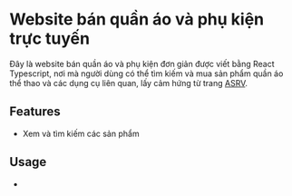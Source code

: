 # Website bán quần áo và phụ kiện trực tuyến
Đây là website bán quần áo và phụ kiện đơn giản được viết bằng React Typescript, nơi mà người dùng có thể tìm kiếm và mua sản phẩm quần áo thể thao và các dụng cụ liên quan, lấy cảm hứng từ trang [ASRV](https://asrv.com/).
## Features
- Xem và tìm kiếm các sản phẩm
## Usage
- 
